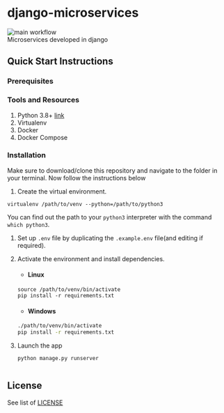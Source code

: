 # django-microservices
![main workflow](https://github.com/iamr0b0tx/json-api/actions/workflows/main.yml/badge.svg) <br>
Microservices developed in django

## Quick Start Instructions
### Prerequisites
### Tools and Resources
1. Python 3.8+ [link](https://www.python.org/downloads/release/python-387/)
2. Virtualenv
3. Docker
4. Docker Compose

### Installation
Make sure to download/clone this repository and navigate to the folder in your terminal. Now follow the instructions 
below

1. Create the virtual environment.
```shell script
virtualenv /path/to/venv --python=/path/to/python3
```
You can find out the path to your `python3` interpreter with the command `which python3`.

1. Set up `.env` file by duplicating the `.example.env` file(and editing if required).

1. Activate the environment and install dependencies.
    - #### Linux
    ```shell script
    source /path/to/venv/bin/activate
    pip install -r requirements.txt
    ```

    - #### Windows
    ```cmd
    ./path/to/venv/bin/activate
    pip install -r requirements.txt
    ```
1. Launch the app
    ```shell script
    python manage.py runserver
   

## License
See list of [LICENSE](../LICENSE) 